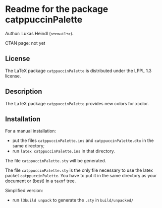 # Readme for the package catppuccinPalette

Author: Lukas Heindl (`<+email+>`).

CTAN page: not yet

## License
The LaTeX package `catppuccinPalette` is distributed under the LPPL 1.3 license.

## Description

The LaTeX package `catppuccinPalette` provides new colors for xcolor.

## Installation

For a manual installation:

* put the files `catppuccinPalette.ins` and `catppuccinPalette.dtx` in the same directory;
* run `latex catppuccinPalette.ins` in that directory.

The file `catppuccinPalette.sty` will be generated.

The file `catppuccinPalette.sty` is the only file necessary to use the latex packet `catppuccinPalette`. 
You have to put it in the same directory as your document or (best) in a `texmf` tree. 

Simplified version:

* run `l3build unpack` to generate the `.sty` in `build/unpacked/`
